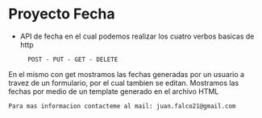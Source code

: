 # Proyecto Fecha
- API de fecha en el cual podemos realizar los cuatro verbos basicas de http

        POST - PUT - GET - DELETE

En el mismo con get mostramos las fechas generadas por un usuario a travez de un formulario, por el cual tambien se editan.
Mostramos las fechas por medio de un template generado en el archivo HTML

    Para mas informacion contacteme al mail: juan.falco21@gmail.com

    